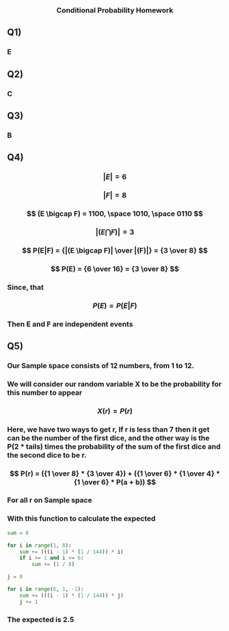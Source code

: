 ### <center> Conditional Probability Homework </center>

## Q1)
### E

## Q2)
### C

## Q3)
### B

## Q4)
### $$ |E| = 6  $$
### $$ |F| = 8  $$
### $$ (E \bigcap F) = 1100, \space 1010, \space 0110 $$
### $$ |(E \bigcap F)| = 3 $$
### $$ P(E|F) = {|(E \bigcap F)| \over |(F)|} = {3 \over 8} $$
### $$ P(E) = {6 \over 16} = {3 \over 8} $$
### Since, that 
### $$ P(E) = P(E|F) $$ 
### Then E and F are independent events

## Q5)
### Our Sample space consists of 12 numbers, from 1 to 12.
### We will consider our random variable X to be the probability for this number to appear
### $$ X (r) = P(r) $$ 
### Here, we have two ways to get r, If r is less than 7 then it get can be the number of the first dice, and the other way is the P(2 * tails) times the probability of the sum of the first dice and the second dice to be r.
### $$ P(r) = ({1 \over 8} * {3 \over 4}) + ({1 \over 6} * {1 \over 4} * {1 \over 6} * P(a + b)) $$
### For all r on Sample space
### With this function to calculate the expected
```python
sum = 0

for i in range(1, 8):
    sum += (((i - 1) * (1 / 144)) * i)
    if i >= 1 and i <= 6:
        sum += (1 / 8)

j = 8

for i in range(6, 1, -1):
    sum += (((i - 1) * (1 / 144)) * j)
    j += 1
```
### The expected is 2.5